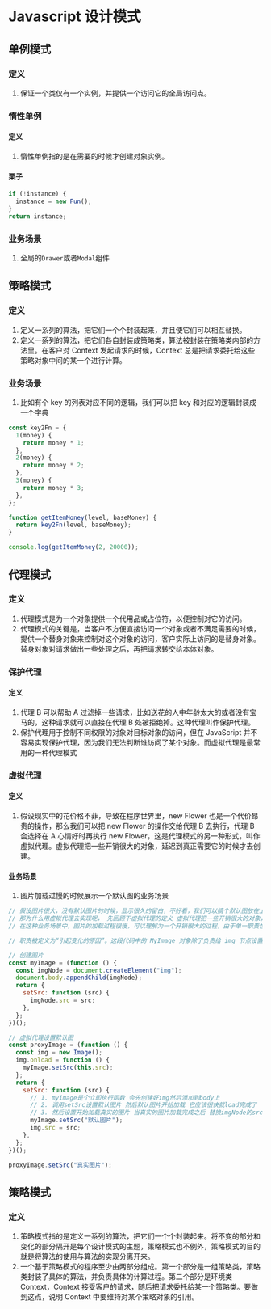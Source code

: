 # Javascript 设计模式

## 单例模式

### 定义

1. 保证一个类仅有一个实例，并提供一个访问它的全局访问点。

### 惰性单例

#### 定义

1. 惰性单例指的是在需要的时候才创建对象实例。

#### 栗子

```js
if (!instance) {
  instance = new Fun();
}
return instance;
```

### 业务场景

1. 全局的`Drawer`或者`Modal`组件

## 策略模式

### 定义

1. 定义一系列的算法，把它们一个个封装起来，并且使它们可以相互替换。
2. 定义一系列的算法，把它们各自封装成策略类，算法被封装在策略类内部的方法里。在客户对 Context 发起请求的时候，Context 总是把请求委托给这些
   策略对象中间的某一个进行计算。

### 业务场景

1. 比如有个 key 的列表对应不同的逻辑，我们可以把 key 和对应的逻辑封装成一个字典

```js
const key2Fn = {
  1(money) {
    return money * 1;
  },
  2(money) {
    return money * 2;
  },
  3(money) {
    return money * 3;
  },
};

function getItemMoney(level, baseMoney) {
  return key2Fn(level, baseMoney);
}

console.log(getItemMoney(2, 20000));
```

## 代理模式

### 定义

1. 代理模式是为一个对象提供一个代用品或占位符，以便控制对它的访问。
2. 代理模式的关键是，当客户不方便直接访问一个对象或者不满足需要的时候，提供一个替身对象来控制对这个对象的访问，客户实际上访问的是替身对象。替身对象对请求做出一些处理之后，再把请求转交给本体对象。

### 保护代理

#### 定义

1. 代理 B 可以帮助 A 过滤掉一些请求，比如送花的人中年龄太大的或者没有宝马的，这种请求就可以直接在代理 B 处被拒绝掉。这种代理叫作保护代理。
2. 保护代理用于控制不同权限的对象对目标对象的访问，但在 JavaScript 并不容易实现保护代理，因为我们无法判断谁访问了某个对象。而虚拟代理是最常用的一种代理模式

### 虚拟代理

#### 定义

1. 假设现实中的花价格不菲，导致在程序世界里，new Flower 也是一个代价昂贵的操作，那么我们可以把 new Flower 的操作交给代理 B 去执行，代理 B 会选择在 A 心情好时再执行 new Flower，这是代理模式的另一种形式，叫作虚拟代理。虚拟代理把一些开销很大的对象，延迟到真正需要它的时候才去创建。

#### 业务场景

1. 图片加载过慢的时候展示一个默认图的业务场景

```js
// 假设图片很大，没有默认图片的时候，显示很久的留白，不好看，我们可以搞个默认图放在上面。
// 那为什么用虚拟代理去实现呢， 先回顾下虚拟代理的定义 虚拟代理把一些开销很大的对象，延迟到真正需要它的时候才去创建。
// 在这种业务场景中，图片的加载过程很慢，可以理解为一个开销很大的过程，由于单一职责性，所以我们把创建图片的过程抽离出来

// 职责被定义为“引起变化的原因”。这段代码中的 MyImage 对象除了负责给 img 节点设置 src外，还要负责预加载图片。我们在处理其中一个职责时，有可能因为其强耦合性影响另外一个职责的实现。

// 创建图片
const myImage = (function () {
  const imgNode = document.createElement("img");
  document.body.appendChild(imgNode);
  return {
    setSrc: function (src) {
      imgNode.src = src;
    },
  };
})();

// 虚拟代理设置默认图
const proxyImage = (function () {
  const img = new Image();
  img.onload = function () {
    myImage.setSrc(this.src);
  };
  return {
    setSrc: function (src) {
      // 1. myimage是个立即执行函数 会先创建好img然后添加到body上
      // 2. 调用setSrc设置默认图片 然后默认图片开始加载 它应该很快就load完成了
      // 3. 然后设置开始加载真实的图片 当真实的图片加载完成之后 替换imgNode的src 就显示真实的图片了
      myImage.setSrc("默认图片");
      img.src = src;
    },
  };
})();

proxyImage.setSrc("真实图片");
```

## 策略模式

### 定义

1. 策略模式指的是定义一系列的算法，把它们一个个封装起来。将不变的部分和变化的部分隔开是每个设计模式的主题，策略模式也不例外，策略模式的目的就是将算法的使用与算法的实现分离开来。
2. 一个基于策略模式的程序至少由两部分组成。第一个部分是一组策略类，策略类封装了具体的算法，并负责具体的计算过程。第二个部分是环境类 Context，Context 接受客户的请求，随后把请求委托给某一个策略类。要做到这点，说明 Context 中要维持对某个策略对象的引用。
